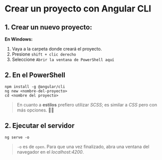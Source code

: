 # Crear un proyecto con **Angular CLI**

## 1. Crear un nuevo proyecto:

  **En Windows:**

  1. Vaya a la carpeta donde creará el proyecto.
  2. Presione `shift + clic derecho`
  3. Seleccione ` Abrir la ventana de PowerShell aquí `

## 2. En el PowerShell

``` shell
npm install -g @angular/cli
ng new <nombre-del-proyecto>
cd <nombre del proyecto>
```

> En cuanto a **estilos** prefiero utilizar *SCSS*; es similar a *CSS* pero con más opciones. 👌🏻

## 2. Ejecutar el servidor

``` shell
ng serve -o
```

> `-o` es de `open`. Para que una vez finalizado, abra una ventana del navegador en el *localhost:4200*.
